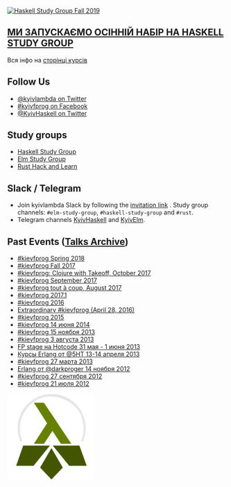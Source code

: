 <a href="https://kyivlambda.com/haskell-study-group/"><img alt="Haskell Study Group Fall 2019" src="https://github.com/kyivlambda/kyivlambda.github.io/raw/master/banner-832.png"></a>

## [МИ ЗАПУСКАЄМО ОСІННІЙ НАБІР НА HASKELL STUDY GROUP](https://kyivlambda.com/haskell-study-group/)

Вся інфо на [сторінці курсів](https://kyivlambda.com/haskell-study-group/)

## Follow Us

- [@kyivlambda on Twitter](https://twitter.com/kyivlambda)
- [#kyivfprog on Facebook](https://fb.me/kievfprog)
- [@KyivHaskell on Twitter](https://twitter.com/KyivHaskell)

## Study groups

- [Haskell Study Group](https://kyivlambda.com/haskell-study-group/)
- [Elm Study Group](https://kyivlambda.com/elm-study-group/)
- [Rust Hack and Learn](https://kyivlambda.com/rust-hack-and-learn/)

## Slack / Telegram

- Join kyivlambda Slack by following the [invitation link](https://join.slack.com/t/kyivlambda/shared_invite/enQtODQ0NDI5NTQ5ODEzLWYxMzczODdjYjY4NmE5OTNhM2JiMzdhNWM2OTY3ZDgwNjYzOGFmMGJiNDY3ZDJhZmE1ZmYyOWU0MzdjMTRkYjA) . Study group channels: `#elm-study-group`, `#haskell-study-group` and `#rust`.
- Telegram channels [KyivHaskell](https://t.me/KyivHaskell) and [KyivElm](https://t.me/KyivElm).

## Past Events ([Talks Archive](http://kyivlambda.github.io/talks))

- [#kievfprog Spring 2018](https://www.eventbrite.com/e/kievfprog-spring-2018-tickets-45015223746)
- [#kievfprog Fall 2017](https://www.eventbrite.com/e/kievfprog-fall-2017-tickets-39509911208)
- [#kievfprog: Clojure with Takeoff, October 2017](https://www.eventbrite.com/e/kievfprog-clojure-with-takeoff-tickets-39084845826)
- [#kievfprog September 2017](https://www.eventbrite.com/e/kievfprog-september-2017-tickets-37417175780)
- [#kievfprog tout à coup, August 2017](https://www.eventbrite.com/e/kievfprog-tout-a-coup-tickets-37001223656)
- [#kievfprog 2017.1](http://march17.kievfprog.net/)
- [#kievfprog 2016](http://2016.kievfprog.net)
- [Extraordinary #kievfprog (April 28, 2016)](https://www.facebook.com/events/108261176248196/)
- [#kievfprog 2015](https://github.com/kievfprog/kievfprog.github.io/blob/d673a0101da2c00458d505f4414eab93559fc8ba/event.yaml)
- [#kievfprog 14 июня 2014](https://github.com/kievfprog/kievfprog.github.io/blob/KIEVFPROG_6/event.yaml)
- [#kievfprog 15 ноября 2013](https://github.com/kievfprog/kievfprog.github.io/blob/KIEVFPROG_5/event.yaml)
- [#kievfprog 3 августа 2013](https://github.com/kievfprog/kievfprog.github.io/blob/KIEVFPROG_4/event.yaml)
- [FP stage на Hotcode 31 мая - 1 июня 2013](http://hotcode.org/program-ru/stages-ru/functional/)
- [Курсы Erlang от @5HT 13-14 апреля 2013](http://dou.ua/calendar/3151/)
- [#kievfprog 27 марта 2013](http://dou.ua/calendar/3068/)
- [Erlang от @darkproger 14 ноября 2012](http://dou.ua/calendar/2513/)
- [#kievfprog 27 сентября 2012](http://dou.ua/calendar/2265/)
- [#kievfprog 21 июля 2012](http://dou.ua/calendar/2040/)

![kyivlambda](./kyivlambda_200_200.png)
